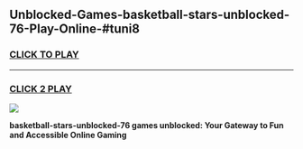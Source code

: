 
## Unblocked-Games-basketball-stars-unblocked-76-Play-Online-#tuni8
<h3>
<a href="https://premium.freeplayer.one?title=basketball-stars-unblocked-76&ref=24F">CLICK TO PLAY</a></h3>
<hr>

<h3>
<a href="https://premium.freeplayer.one?title=basketball-stars-unblocked-76&ref=24F">CLICK 2 PLAY</a>
  
</h3>

<a href="https://premium.freeplayer.one?title=basketball-stars-unblocked-76&ref=24F/"><img src="https://clearcache.store/games.png"></a>


**basketball-stars-unblocked-76 games unblocked: Your Gateway to Fun and Accessible Online Gaming**
